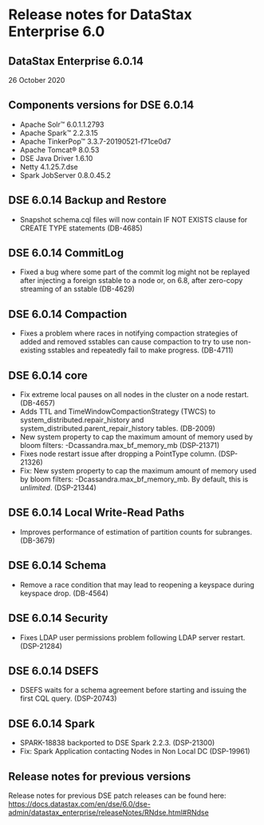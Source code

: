 # Release notes for DataStax Enterprise 6.0

## DataStax Enterprise 6.0.14
26 October 2020

## Components versions for DSE 6.0.14

   * Apache Solr™ 6.0.1.1.2793
   * Apache Spark™ 2.2.3.15
   * Apache TinkerPop™ 3.3.7-20190521-f71ce0d7
   * Apache Tomcat® 8.0.53
   * DSE Java Driver 1.6.10
   * Netty 4.1.25.7.dse
   * Spark JobServer 0.8.0.45.2

## DSE 6.0.14 Backup and Restore

* Snapshot schema.cql files will now contain IF NOT EXISTS clause for CREATE TYPE statements (DB-4685)


## DSE 6.0.14 CommitLog

* Fixed a bug where some part of the commit log might not be replayed after injecting a foreign sstable to a node or, on 6.8, after zero-copy streaming of an sstable (DB-4629)


## DSE 6.0.14 Compaction

* Fixes a problem where races in notifying compaction strategies of added and removed sstables can cause compaction to try to use non-existing sstables and repeatedly fail to make progress. (DB-4711)


## DSE 6.0.14 core

* Fix extreme local pauses on all nodes in the cluster on a node restart. (DB-4657)
* Adds TTL and TimeWindowCompactionStrategy (TWCS) to system_distributed.repair_history and system_distributed.parent_repair_history tables. (DB-2009)
* New system property to cap the maximum amount of memory used by bloom filters: -Dcassandra.max_bf_memory_mb (DSP-21371)
* Fixes node restart issue after dropping a PointType column. (DSP-21326)
* Fix: New system property to cap the maximum amount of memory used by bloom filters: -Dcassandra.max_bf_memory_mb. By default, this is _unlimited_. (DSP-21344)


## DSE 6.0.14 Local Write-Read Paths

* Improves performance of estimation of partition counts for subranges. (DB-3679)


## DSE 6.0.14 Schema

* Remove a race condition that may lead to reopening a keyspace during keyspace drop. (DB-4564)


## DSE 6.0.14 Security

* Fixes LDAP user permissions problem following LDAP server restart. (DSP-21284)



## DSE 6.0.14 DSEFS

*  DSEFS waits for a schema agreement before starting and issuing the first CQL query. (DSP-20743)


## DSE 6.0.14 Spark

* SPARK-18838 backported to DSE Spark 2.2.3. (DSP-21300)
* Fix: Spark Application contacting Nodes in Non Local DC  (DSP-19961)


## Release notes for previous versions
Release notes for previous DSE patch releases can be found here:
https://docs.datastax.com/en/dse/6.0/dse-admin/datastax_enterprise/releaseNotes/RNdse.html#RNdse
